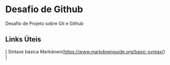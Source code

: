 # Desafio de Github

Desafio de Projeto sobre Git e Github

## Links Úteis

[ Sintaxe básica Markdown(https://www.markdownguide.org/basic-syntax/) ]
